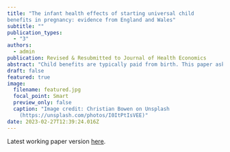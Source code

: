 ```yaml
---
title: "The infant health effects of starting universal child
benefits in pregnancy: evidence from England and Wales"
subtitle: ""
publication_types:
  - "3"
authors:
  - admin
publication: Revised & Resubmitted to Journal of Health Economics
abstract: "Child benefits are typically paid from birth. This paper asks whether starting universal child benefits in pregnancy leads to improvements in infant health. Leveraging administrative birth registry and hospital microdata from England and Wales, I study the effects of the Health in Pregnancy Grant, a universal conditional cash transfer equivalent to three months of child benefit (190 GBP) as a lump sum to pregnant mothers from 2009 to 2011. I exploit quasi-experimental variation in eligibility with a regression discontinuity design in the date of birth of the baby. I find that the policy increased birth weight by 8-12 grams on average, reduced low birth weight (<2500g) by 3-6 percent and decreased prematurity by 9-11 percent. Younger mothers, particularly those living in deprived areas, benefit the most. I present evidence that the mechanisms are unlikely to be antenatal care, nutrition or smoking, with reductions in stress remaining a possible explanation."
draft: false
featured: true
image:
  filename: featured.jpg
  focal_point: Smart
  preview_only: false
  caption: "Image credit: Christian Bowen on Unsplash
    (https://unsplash.com/photos/I0ItPtIsVEE)"
date: 2023-02-27T12:39:24.016Z
---
```

Latest working paper version [here](https://maryreader.com/publication/the-infant-health-effects-of-starting-universal-child-benefits-in-pregnancy-evidence-from-england-and-wales/the-infant-health-effects-of-starting-universal-child-benefits-in-pregnancy-evidence-from-england-and-wales.pdf).
